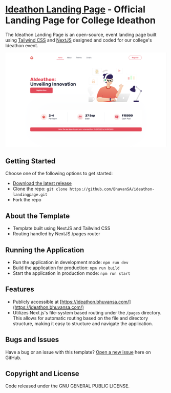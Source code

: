 # [Ideathon Landing Page](https://ideathon.bhuvansa.com/) - Official Landing Page for College Ideathon

The Ideathon Landing Page is an open-source, event landing page built using [Tailwind CSS](https://tailwindcss.com/) and [NextJS](https://nextjs.org/) designed and coded for our college's Ideathon event.

![Landing Page](./landingpage.png)

## Getting Started

Choose one of the following options to get started:

- [Download the latest release](https://github.com/BhuvanSA/ideathon-landingpage/releases/latest)
- Clone the repo: `git clone https://github.com/BhuvanSA/ideathon-landingpage.git`
- Fork the repo

## About the Template

- Template built using NextJS and Tailwind CSS
- Routing handled by NextJS /pages router

## Running the Application

- Run the application in development mode: `npm run dev`
- Build the application for production: `npm run build`
- Start the application in production mode: `npm run start`

## Features

- Publicly accessible at [https://ideathon.bhuvansa.com/](https://ideathon.bhuvansa.com/)
- Utilizes Next.js's file-system based routing under the `/pages` directory. This allows for automatic routing based on the file and directory structure, making it easy to structure and navigate the application.

## Bugs and Issues

Have a bug or an issue with this template? [Open a new issue](https://github.com/BhuvanSA/ideathon-landingpage/issues/new) here on GitHub.


## Copyright and License

Code released under the GNU GENERAL PUBLIC LICENSE.

